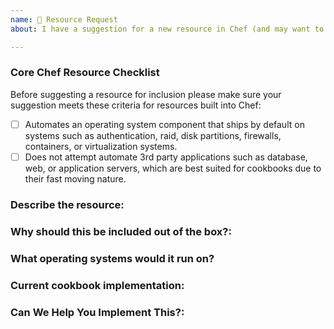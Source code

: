 ```yaml
---
name: 💪 Resource Request
about: I have a suggestion for a new resource in Chef (and may want to implement it 🙌)!

---
```


### Core Chef Resource Checklist

Before suggesting a resource for inclusion please make sure your suggestion meets these criteria for resources built into Chef:
 - [ ] Automates an operating system component that ships by default on systems such as authentication, raid, disk partitions, firewalls, containers, or virtualization systems.
 - [ ] Does not attempt automate 3rd party applications such as database, web, or application servers, which are best suited for cookbooks due to their fast moving nature.

### Describe the resource:
<!---  Tell us about the resource -->

### Why should this be included out of the box?:
<!---  Why do you believe this is best suited to be included in the chef-client vs. a cookbook? -->

### What operating systems would it run on?
<!---  Is this a general purpose resource that would run on every operating systems or is it specific to an OS such as Linux, macOS, or Windows? -->

### Current cookbook implementation:
<!--- Is there currently a cookbook that ships with this resource? If so please let us know. We'll need full permission from the authors and a compatible license in order to move a resource from a cookbook. -->

### Can We Help You Implement This?:
<!---  The best way to move a resource into Chef is to help move it yourself. If you're interested in helping out we'd love to give you a hand to make this possible. Let us know if there's something you need. -->
